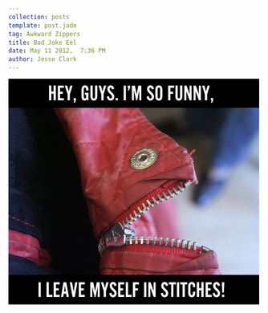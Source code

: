 ```yaml
---
collection: posts
template: post.jade
tag: Awkward Zippers
title: Bad Joke Eel
date: May 11 2012,  7:36 PM
author: Jesse Clark
---
```


<img src='/awkward-zippers/40992127-ys9CA.jpeg'>
